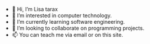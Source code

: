 - 👋 Hi, I’m Lisa tarax
- 👀 I’m interested in computer technology.
- 🌱 I’m currently learning software engineering.
- 💞️ I’m looking to collaborate on programming projects.
- 📫 You can teach me via email or on this site.

<!---
Lisatarax/Lisatarax is a ✨ special ✨ repository because its `README.md` (this file) appears on your GitHub profile.
You can click the Preview link to take a look at your changes.
--->
